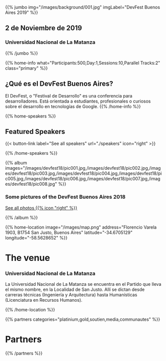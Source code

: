 ---
---
{{% jumbo img="/images/background/001.jpg" imgLabel="DevFest Buenos Aires 2019" %}}

<!-- ![](/images/logos/devfest_color_text.png) -->

## 2 de Noviembre de 2019
### Universidad Nacional de La Matanza

{{% /jumbo %}}

{{% home-info what="Participants:500,Day:1,Sessions:10,Parallel Tracks:2" class="primary" %}}
## ¿Qué es el DevFest Buenos Aires?

El DevFest, o "Festival de Desarrollo" es una conferencia para desarrolladores. Está orientada a estudiantes, profesionales o curiosos sobre el desarrollo en tecnologías de Google.
{{% /home-info %}}

{{% home-speakers %}}
## Featured Speakers

{{< button-link label="See all speakers"
                url="./speakers"
                icon="right" >}}

{{% /home-speakers %}}


{{% album
  images="/images/devfest18/pic001.jpg,/images/devfest18/pic002.jpg,/images/devfest18/pic003.jpg,/images/devfest18/pic004.jpg,/images/devfest18/pic005.jpg,/images/devfest18/pic006.jpg,/images/devfest18/pic007.jpg,/images/devfest18/pic008.jpg" %}}

### Some pictures of the **DevFest Buenos Aires 2018**

<a class="btn primary" target="_blank" rel="noopener" href="https://www.facebook.com/pg/gdgbsas/photos/?tab=album&album_id=1984637391597148">
    See all photos
    {{% icon "right" %}}
</a>

{{% /album  %}}

{{% home-location
    image="/images/map.png"
    address="Florencio Varela 1903, B1754 San Justo, Buenos Aires"
    latitude="-34.6705129"
    longitude="-58.5628652" %}}

# The venue

### Universidad Nacional de La Matanza

La Universidad Nacional de La Matanza se encuentra en el Partido que lleva el mismo nombre, en la Localidad de San Justo.
Allí se dictan desde carreras técnicas (Ingeniería y Arquitectura) hasta Humanísticas (Licenciatura en Recursos Humanos).

{{% /home-location %}}

{{% partners categories="platinium,gold,soutien,media,communautes" %}}
# Partners
{{% /partners %}}
